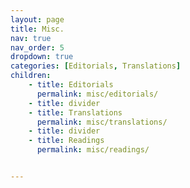 ```yaml
---
layout: page
title: Misc.
nav: true
nav_order: 5
dropdown: true
categories: [Editorials, Translations]
children:
    - title: Editorials
      permalink: misc/editorials/
    - title: divider
    - title: Translations
      permalink: misc/translations/
    - title: divider
    - title: Readings
      permalink: misc/readings/


---
```

